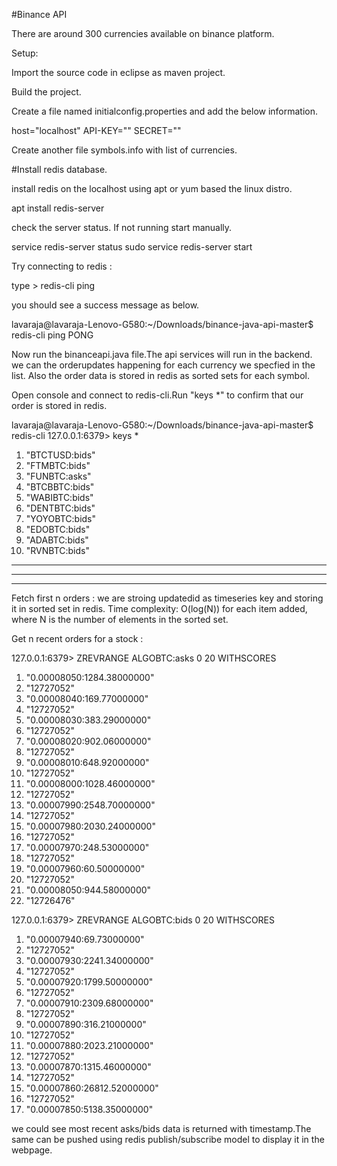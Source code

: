 #Binance API

There are around 300 currencies available on binance platform.

Setup:

Import the source code in eclipse as maven project.

Build the project.

Create a file named initialconfig.properties and add the below information.

host="localhost"
API-KEY=""
SECRET=""

Create another file symbols.info with list of currencies. 

#Install redis database. 

install redis on the localhost using apt or yum based the linux distro.

apt install redis-server

check the server status. If not running start manually.

service redis-server status
sudo service redis-server start

Try connecting to redis :

type > redis-cli ping

you should see a success message as below. 

lavaraja@lavaraja-Lenovo-G580:~/Downloads/binance-java-api-master$ redis-cli ping
PONG

Now run the binanceapi.java file.The api services will run in the backend. we can the orderupdates happening for each currency we 
specfied in the list. Also the order data is stored in redis as sorted sets for each symbol.

Open console and connect to redis-cli.Run "keys *" to confirm that our order is stored in redis.

lavaraja@lavaraja-Lenovo-G580:~/Downloads/binance-java-api-master$ redis-cli
127.0.0.1:6379> keys *
  1) "BTCTUSD:bids"
  2) "FTMBTC:bids"
  3) "FUNBTC:asks"
  4) "BTCBBTC:bids"
  5) "WABIBTC:bids"
  6) "DENTBTC:bids"
  7) "YOYOBTC:bids"
  8) "EDOBTC:bids"
  9) "ADABTC:bids"
 10) "RVNBTC:bids"
-------------------
-------------------
---------------------

Fetch first n orders :
we are stroing updatedid as timeseries key and storing it in sorted set in redis.
Time complexity: O(log(N)) for each item added, where N is the number of elements in the sorted set.
 
 Get n recent orders for a stock :
 
 127.0.0.1:6379> ZREVRANGE ALGOBTC:asks 0 20 WITHSCORES
 1) "0.00008050:1284.38000000"
 2) "12727052"
 3) "0.00008040:169.77000000"
 4) "12727052"
 5) "0.00008030:383.29000000"
 6) "12727052"
 7) "0.00008020:902.06000000"
 8) "12727052"
 9) "0.00008010:648.92000000"
10) "12727052"
11) "0.00008000:1028.46000000"
12) "12727052"
13) "0.00007990:2548.70000000"
14) "12727052"
15) "0.00007980:2030.24000000"
16) "12727052"
17) "0.00007970:248.53000000"
18) "12727052"
19) "0.00007960:60.50000000"
20) "12727052"
21) "0.00008050:944.58000000"
22) "12726476"

127.0.0.1:6379> ZREVRANGE ALGOBTC:bids 0 20 WITHSCORES
 1) "0.00007940:69.73000000"
 2) "12727052"
 3) "0.00007930:2241.34000000"
 4) "12727052"
 5) "0.00007920:1799.50000000"
 6) "12727052"
 7) "0.00007910:2309.68000000"
 8) "12727052"
 9) "0.00007890:316.21000000"
10) "12727052"
11) "0.00007880:2023.21000000"
12) "12727052"
13) "0.00007870:1315.46000000"
14) "12727052"
15) "0.00007860:26812.52000000"
16) "12727052"
17) "0.00007850:5138.35000000"


we could see most recent asks/bids data is returned with timestamp.The same can be pushed using 
redis publish/subscribe model to display it in the webpage. 

